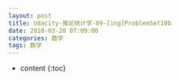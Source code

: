```yaml
---
layout: post
title: Udacity-推论统计学-09-[ing]ProblemSet10b
date: 2018-03-20 07:09:00
categories: 数学
tags: 数学
---
```

* content
{:toc}






















